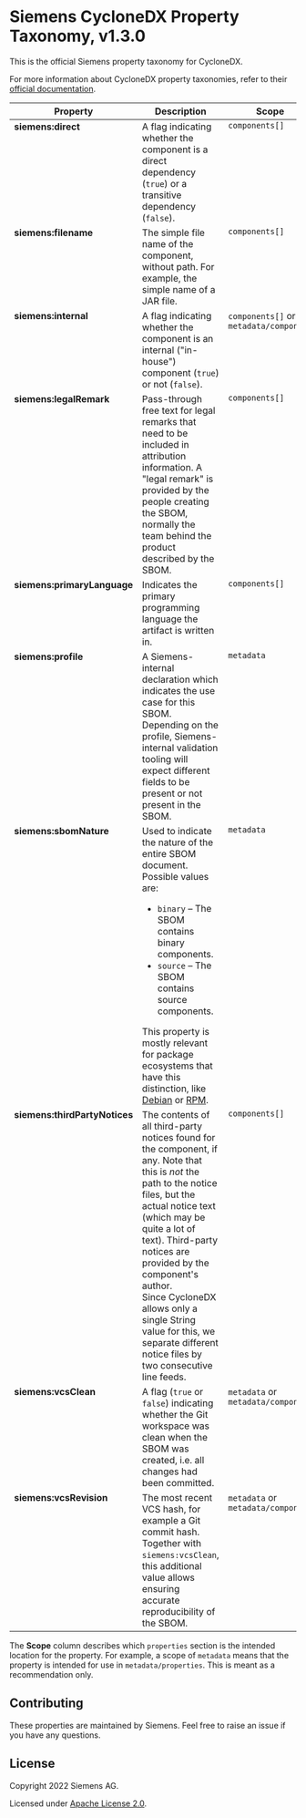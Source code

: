 # Siemens CycloneDX Property Taxonomy, v1.3.0

This is the official Siemens property taxonomy for CycloneDX.

For more information about CycloneDX property taxonomies, refer to
their [official documentation](https://github.com/CycloneDX/cyclonedx-property-taxonomy).

<table>
<thead>
    <tr>
        <th>Property</th>
        <th>Description</th>
        <th>Scope</th>
    </tr>
</thead>
<tbody>
    <tr style="vertical-align: top;">
        <td><b>siemens:direct</b></td>
        <td>A flag indicating whether the component is a direct dependency (<code>true</code>) or a transitive
            dependency (<code>false</code>).</td>
        <td><code>components[]</code></td>
    </tr>
    <tr style="vertical-align: top;">
        <td><b>siemens:filename</b></td>
        <td>The simple file name of the component, without path. For example, the simple name of a JAR file.</td>
        <td><code>components[]</code></td>
    </tr>
    <tr style="vertical-align: top;">
        <td><b>siemens:internal</b></td>
        <td>A flag indicating whether the component is an internal ("in-house") component (<code>true</code>) or not
            (<code>false</code>).</td>
        <td><code>components[]</code> or <code>metadata/component</code></td>
    </tr>
    <tr style="vertical-align: top;">
        <td><b>siemens:legalRemark</b></td>
        <td>Pass-through free text for legal remarks that need to be included in attribution information. A "legal
            remark" is provided by the people creating the SBOM, normally the team behind the product described by
            the SBOM.</td>
        <td><code>components[]</code></td>
    </tr>
    <tr style="vertical-align: top;">
        <td><b>siemens:primaryLanguage</b></td>
        <td>Indicates the primary programming language the artifact is written in.</td>
        <td><code>components[]</code></td>
    </tr>
    <tr style="vertical-align: top;">
        <td><b>siemens:profile</b></td>
        <td>A Siemens-internal declaration which indicates the use case for this SBOM. Depending on the profile,
            Siemens-internal validation tooling will expect different fields to be present or not present in the
            SBOM.</td>
        <td><code>metadata</code></td>
    </tr>
    <tr style="vertical-align: top;">
        <td><b>siemens:sbomNature</b></td>
        <td>Used to indicate the nature of the entire SBOM document. Possible values are:
            <ul><li><code>binary</code> – The SBOM contains binary components.</li>
                <li><code>source</code> – The SBOM contains source components.</li>
            </ul>
            This property is mostly relevant for package ecosystems that have this distinction, like
            <a href="https://wiki.debian.org/Packaging/BinaryPackage">Debian</a> or
            <a href="https://rpm-packaging-guide.github.io/#building-rpms">RPM</a>.</td>
        <td><code>metadata</code></td>
    </tr>
    <tr style="vertical-align: top;">
        <td><b>siemens:thirdPartyNotices</b></td>
        <td>The contents of all third-party notices found for the component, if any. Note that this is <i>not</i> the
            path to the notice files, but the actual notice text (which may be quite a lot of text). Third-party
            notices are provided by the component's author.<br>
            Since CycloneDX allows only a single String value for this, we separate different notice files by two
            consecutive line feeds.</td>
        <td><code>components[]</code></td>
    </tr>
    <tr style="vertical-align: top;">
        <td><b>siemens:vcsClean</b></td>
        <td>A flag (<code>true</code> or <code>false</code>) indicating whether the Git workspace was clean when the
            SBOM was created, i.e. all changes had been committed.</td>
        <td><code>metadata</code> or <code>metadata/component</code></td>
    </tr>
    <tr style="vertical-align: top;">
        <td><b>siemens:vcsRevision</b></td>
        <td>The most recent VCS hash, for example a Git commit hash. Together with <code>siemens:vcsClean</code>, this
            additional value allows ensuring accurate reproducibility of the SBOM.</td>
        <td><code>metadata</code> or <code>metadata/component</code></td>
    </tr>
</tbody>
</table>

The **Scope** column describes which `properties` section is the intended location for the property. For example,
a scope of `metadata` means that the property is intended for use in `metadata/properties`. This is meant as a
recommendation only.


## Contributing

These properties are maintained by Siemens. Feel free to raise an issue if you have any questions.


## License

Copyright 2022 Siemens AG.

Licensed under [Apache License 2.0](./LICENSE).
